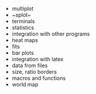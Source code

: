 * multiplot
* ~splot~
* terminals
* statistics
* integration with other programs
* heat maps
* fits
* bar plots
* integration with latex
* data from files
* size, ratio borders
* macros and functions
* world map
